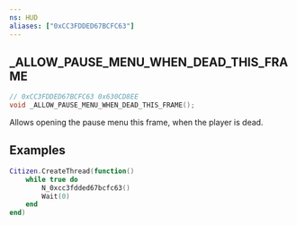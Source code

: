 ```yaml
---
ns: HUD
aliases: ["0xCC3FDDED67BCFC63"]
---
```

## _ALLOW_PAUSE_MENU_WHEN_DEAD_THIS_FRAME

```c
// 0xCC3FDDED67BCFC63 0x630CD8EE
void _ALLOW_PAUSE_MENU_WHEN_DEAD_THIS_FRAME();
```

Allows opening the pause menu this frame, when the player is dead.

## Examples
```lua
Citizen.CreateThread(function()
	while true do
		N_0xcc3fdded67bcfc63()
		Wait(0)
	end
end)
```

